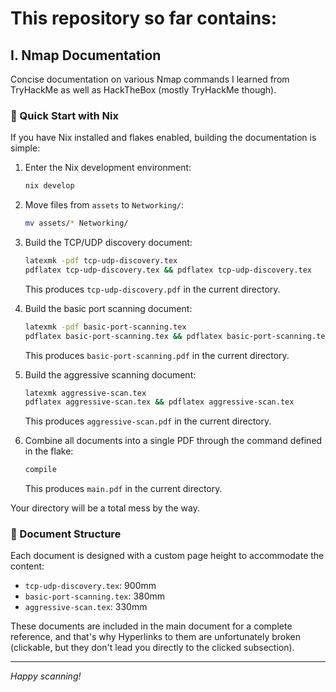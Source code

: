 # This repository so far contains:

## I. Nmap Documentation

Concise documentation on various Nmap commands I learned from TryHackMe as well as HackTheBox (mostly TryHackMe though).

### 🚀 Quick Start with Nix

If you have Nix installed and flakes enabled, building the documentation is simple:

1. Enter the Nix development environment:
   ```bash
   nix develop
   ```
2. Move files from `assets` to `Networking/`:
    ```bash
    mv assets/* Networking/
    ```

3. Build the TCP/UDP discovery document:
   ```bash
   latexmk -pdf tcp-udp-discovery.tex
   pdflatex tcp-udp-discovery.tex && pdflatex tcp-udp-discovery.tex
   ```
   This produces `tcp-udp-discovery.pdf` in the current directory.

4. Build the basic port scanning document:
   ```bash
   latexmk -pdf basic-port-scanning.tex
   pdflatex basic-port-scanning.tex && pdflatex basic-port-scanning.tex
   ```
   This produces `basic-port-scanning.pdf` in the current directory.

5. Build the aggressive scanning document:
   ```bash
   latexmk aggressive-scan.tex
   pdflatex aggressive-scan.tex && pdflatex aggressive-scan.tex
   ```
   This produces `aggressive-scan.pdf` in the current directory.

6. Combine all documents into a single PDF through the command defined in the flake:
   ```bash
   compile
   ```
   This produces `main.pdf` in the current directory.

Your directory will be a total mess by the way.

### 📖 Document Structure

Each document is designed with a custom page height to accommodate the content:
- `tcp-udp-discovery.tex`: 900mm
- `basic-port-scanning.tex`: 380mm 
- `aggressive-scan.tex`: 330mm

These documents are included in the main document for a complete reference, and that's why Hyperlinks to them are unfortunately broken (clickable, but they don't lead you directly to the clicked subsection).

---

*Happy scanning!* 